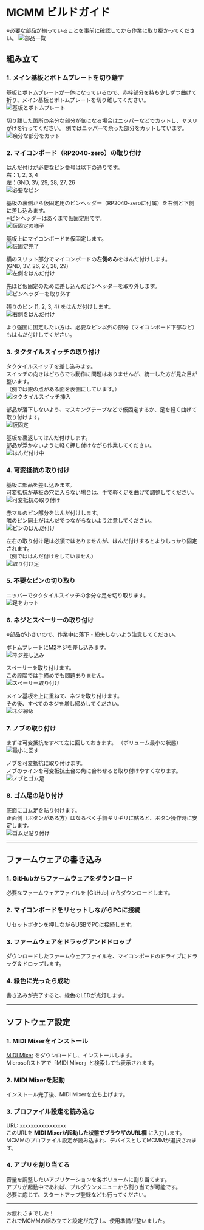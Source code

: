 # MCMM ビルドガイド
※必要な部品が揃っていることを事前に確認してから作業に取り掛かってください。
![部品一覧](images/01.JPG)

## 組み立て

### 1. メイン基板とボトムプレートを切り離す  
基板とボトムプレートが一体になっているので、赤枠部分を持ち少しずつ曲げて折り、メイン基板とボトムプレートを切り離してください。  
![基板とボトムプレート](images/01.JPG)

切り離した箇所の余分な部分が気になる場合はニッパーなどでカットし、ヤスリがけを行ってください。
例ではニッパーで余った部分をカットしています。  
![余分な部分をカット](images/02.JPG)

### 2. マイコンボード（RP2040-zero）の取り付け  
はんだ付けが必要なピン番号は以下の通りです。  
右：1, 2, 3, 4  
左：GND, 3V, 29, 28, 27, 26  
![必要なピン](images/03.JPG)

基板の裏側から仮固定用のピンヘッダー（RP2040-zeroに付属）を右側と下側に差し込みます。  
※ピンヘッダーはあくまで仮固定用です。  
![仮固定の様子](images/04.JPG)

基板上にマイコンボードを仮固定します。  
![仮固定完了](images/05.JPG)

横のスリット部分でマイコンボードの**左側のみ**をはんだ付けします。  
(GND, 3V, 26, 27, 28, 29)  
![左側をはんだ付け](images/06.JPG)

先ほど仮固定のために差し込んだピンヘッダーを取り外します。  
![ピンヘッダーを取り外す](images/07.JPG)

残りのピン (1, 2, 3, 4) をはんだ付けします。  
![右側をはんだ付け](images/08.JPG)

より強固に固定したい方は、必要なピン以外の部分（マイコンボード下部など）もはんだ付けしてください。

### 3. タクタイルスイッチの取り付け  
タクタイルスイッチを差し込みます。  
スイッチの向きはどちらでも動作に問題はありませんが、統一した方が見た目が整います。  
（例では銀の点がある面を表側にしています。）  
![タクタイルスイッチ挿入](images/09.JPG)

部品が落下しないよう、マスキングテープなどで仮固定するか、足を軽く曲げて取り付けます。  
![仮固定](images/10.JPG)

基板を裏返してはんだ付けします。  
部品が浮かないように軽く押し付けながら作業してください。  
![はんだ付け中](images/11.JPG)

### 4. 可変抵抗の取り付け  
基板に部品を差し込みます。  
可変抵抗が基板の穴に入らない場合は、手で軽く足を曲げて調整してください。  
![可変抵抗の取り付け](images/12.JPG)

赤マルのピン部分をはんだ付けします。  
隣のピン同士がはんだでつながらないよう注意してください。  
![ピンのはんだ付け](images/13.JPG)

左右の取り付け足は必須ではありませんが、はんだ付けするとよりしっかり固定されます。  
（例でははんだ付けをしていません）  
![取り付け足](images/14.JPG)


### 5. 不要なピンの切り取り  
ニッパーでタクタイルスイッチの余分な足を切り取ります。  
![足をカット](images/15.JPG)


### 6. ネジとスペーサーの取り付け  
※部品が小さいので、作業中に落下・紛失しないよう注意してください。

ボトムプレートにM2ネジを差し込みます。  
![ネジ差し込み](images/16.JPG)

スペーサーを取り付けます。  
この段階では手締めでも問題ありません。  
![スペーサー取り付け](images/17.JPG)

メイン基板を上に重ねて、ネジを取り付けます。  
その後、すべてのネジを増し締めしてください。  
![ネジ締め](images/18.JPG)


### 7. ノブの取り付け  
まずは可変抵抗をすべて左に回しておきます。
（ボリューム最小の状態）  
![最小に回す](images/19.JPG)

ノブを可変抵抗に取り付けます。  
ノブのラインを可変抵抗土台の角に合わせると取り付けやすくなります。  
![ノブとゴム足](images/20.JPG)

### 8. ゴム足の貼り付け  
底面にゴム足を貼り付けます。  
正面側（ボタンがある方）はなるべく手前ギリギリに貼ると、ボタン操作時に安定します。  
![ゴム足貼り付け](images/21.JPG)

---

## ファームウェアの書き込み

### 1. GitHubからファームウェアをダウンロード  
必要なファームウェアファイルを [GitHub] からダウンロードします。

### 2. マイコンボードをリセットしながらPCに接続  
リセットボタンを押しながらUSBでPCに接続します。

### 3. ファームウェアをドラッグアンドドロップ  
ダウンロードしたファームウェアファイルを、マイコンボードのドライブにドラッグ＆ドロップします。

### 4. 緑色に光ったら成功  
書き込みが完了すると、緑色のLEDが点灯します。

---

## ソフトウェア設定

### 1. MIDI Mixerをインストール  
[MIDI Mixer](https://midi-mixer.com/) をダウンロードし、インストールします。  
Microsoftストアで「MIDI Mixer」と検索しても表示されます。

### 2. MIDI Mixerを起動  
インストール完了後、MIDI Mixerを立ち上げます。

### 3. プロファイル設定を読み込む  
URL: `xxxxxxxxxxxxxxxxx`  
このURLを **MIDI Mixerが起動した状態でブラウザのURL欄** に入力します。  
MCMMのプロファイル設定が読み込まれ、デバイスとしてMCMMが選択されます。

### 4. アプリを割り当てる  
音量を調整したいアプリケーションを各ボリュームに割り当てます。  
アプリが起動中であれば、プルダウンメニューから割り当てが可能です。  
必要に応じて、スタートアップ登録なども行ってください。

---

お疲れさまでした！  
これでMCMMの組み立てと設定が完了し、使用準備が整いました。
